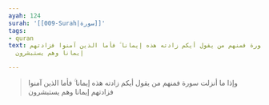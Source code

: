 ```yaml
---
ayah: 124
surah: '[[009-Surah|سورة]]'
tags:
- quran
text: وإذا ما أنزلت سورة فمنهم من يقول أيكم زادته هذه إيمانا ۚ فأما الذين آمنوا فزادتهم
  إيمانا وهم يستبشرون

---
```

> وإذا ما أنزلت سورة فمنهم من يقول أيكم زادته هذه إيمانا ۚ فأما الذين آمنوا فزادتهم إيمانا وهم يستبشرون
